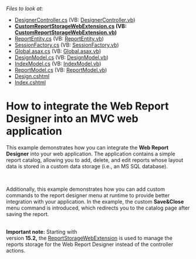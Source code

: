 <!-- default file list -->
*Files to look at*:

* [DesignerController.cs](./CS/DXWebApplication_ReportDesigner/Controllers/DesignerController.cs) (VB: [DesignerController.vb](./VB/DXWebApplication_ReportDesigner/Controllers/DesignerController.vb))
* **[CustomReportStorageWebExtension.cs](./CS/DXWebApplication_ReportDesigner/CustomReportStorageWebExtension.cs) (VB: [CustomReportStorageWebExtension.vb](./VB/DXWebApplication_ReportDesigner/CustomReportStorageWebExtension.vb))**
* [ReportEntity.cs](./CS/DXWebApplication_ReportDesigner/DAL/ReportEntity.cs) (VB: [ReportEntity.vb](./VB/DXWebApplication_ReportDesigner/DAL/ReportEntity.vb))
* [SessionFactory.cs](./CS/DXWebApplication_ReportDesigner/DAL/SessionFactory.cs) (VB: [SessionFactory.vb](./VB/DXWebApplication_ReportDesigner/DAL/SessionFactory.vb))
* [Global.asax.cs](./CS/DXWebApplication_ReportDesigner/Global.asax.cs) (VB: [Global.asax.vb](./VB/DXWebApplication_ReportDesigner/Global.asax.vb))
* [DesignModel.cs](./CS/DXWebApplication_ReportDesigner/Models/DesignModel.cs) (VB: [DesignModel.vb](./VB/DXWebApplication_ReportDesigner/Models/DesignModel.vb))
* [IndexModel.cs](./CS/DXWebApplication_ReportDesigner/Models/IndexModel.cs) (VB: [IndexModel.vb](./VB/DXWebApplication_ReportDesigner/Models/IndexModel.vb))
* [ReportModel.cs](./CS/DXWebApplication_ReportDesigner/Models/ReportModel.cs) (VB: [ReportModel.vb](./VB/DXWebApplication_ReportDesigner/Models/ReportModel.vb))
* [Design.cshtml](./CS/DXWebApplication_ReportDesigner/Views/Designer/Design.cshtml)
* [Index.cshtml](./CS/DXWebApplication_ReportDesigner/Views/Designer/Index.cshtml)
<!-- default file list end -->
# How to integrate the Web Report Designer into an MVC web application


This example demonstrates how you can integrate the <strong>Web Report Designer</strong> into your web application. The application contains a simple report catalog, allowing you to add, delete, and edit reports whose layout data is stored in a custom data storage (i.e., an MS SQL database).
<p> </p>
<p>Additionally, this example demonstrates how you can add custom commands to the report designer menu at runtime to provide better integration with your application. In the example, the custom <strong>Save&Close</strong> menu command is introduced, which redirects you to the catalog page after saving the report.</p>
<p> <br><strong>Important note:</strong> Starting with version <strong>15.2,</strong> the <a href="https://documentation.devexpress.com/XtraReports/clsDevExpressXtraReportsWebExtensionsReportStorageWebExtensiontopic.aspx">ReportStorageWebExtension</a> is used to manage the reports storage for the Web Report Designer instead of the controller actions. </p>

<br/>


